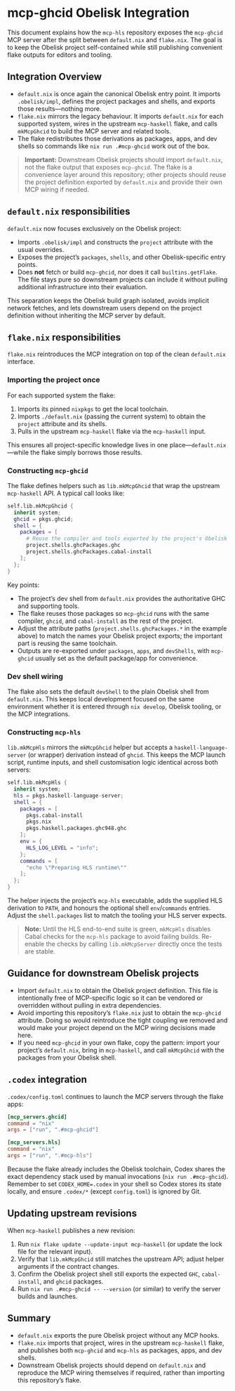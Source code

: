 # mcp-ghcid Obelisk Integration

This document explains how the `mcp-hls` repository exposes the `mcp-ghcid` MCP server after the split between `default.nix` and `flake.nix`. The goal is to keep the Obelisk project self-contained while still publishing convenient flake outputs for editors and tooling.

## Integration Overview

- `default.nix` is once again the canonical Obelisk entry point. It imports `.obelisk/impl`, defines the project packages and shells, and exports those results—nothing more.
- `flake.nix` mirrors the legacy behaviour. It imports `default.nix` for each supported system, wires in the upstream `mcp-haskell` flake, and calls `mkMcpGhcid` to build the MCP server and related tools.
- The flake redistributes those derivations as packages, apps, and dev shells so commands like `nix run .#mcp-ghcid` work out of the box.

> **Important:** Downstream Obelisk projects should import `default.nix`, not the flake output that exposes `mcp-ghcid`. The flake is a convenience layer around this repository; other projects should reuse the project definition exported by `default.nix` and provide their own MCP wiring if needed.

## `default.nix` responsibilities

`default.nix` now focuses exclusively on the Obelisk project:

- Imports `.obelisk/impl` and constructs the `project` attribute with the usual overrides.
- Exposes the project’s `packages`, `shells`, and other Obelisk-specific entry points.
- Does **not** fetch or build `mcp-ghcid`, nor does it call `builtins.getFlake`. The file stays pure so downstream projects can include it without pulling additional infrastructure into their evaluation.

This separation keeps the Obelisk build graph isolated, avoids implicit network fetches, and lets downstream users depend on the project definition without inheriting the MCP server by default.

## `flake.nix` responsibilities

`flake.nix` reintroduces the MCP integration on top of the clean `default.nix` interface.

### Importing the project once

For each supported system the flake:

1. Imports its pinned `nixpkgs` to get the local toolchain.
2. Imports `./default.nix` (passing the current system) to obtain the `project` attribute and its shells.
3. Pulls in the upstream `mcp-haskell` flake via the `mcp-haskell` input.

This ensures all project-specific knowledge lives in one place—`default.nix`—while the flake simply borrows those results.

### Constructing `mcp-ghcid`

The flake defines helpers such as `lib.mkMcpGhcid` that wrap the upstream `mcp-haskell` API. A typical call looks like:

```nix
self.lib.mkMcpGhcid {
  inherit system;
  ghcid = pkgs.ghcid;
  shell = {
    packages = [
      # Reuse the compiler and tools exported by the project's Obelisk shell.
      project.shells.ghcPackages.ghc
      project.shells.ghcPackages.cabal-install
    ];
  };
}
```

Key points:

- The project’s dev shell from `default.nix` provides the authoritative GHC and supporting tools.
- The flake reuses those packages so `mcp-ghcid` runs with the same compiler, `ghcid`, and `cabal-install` as the rest of the project.
- Adjust the attribute paths (`project.shells.ghcPackages.*` in the example above) to match the names your Obelisk project exports; the important part is reusing the same toolchain.
- Outputs are re-exported under `packages`, `apps`, and `devShells`, with `mcp-ghcid` usually set as the default package/app for convenience.

### Dev shell wiring

The flake also sets the default `devShell` to the plain Obelisk shell from `default.nix`. This keeps local development focused on the same environment whether it is entered through `nix develop`, Obelisk tooling, or the MCP integrations.

### Constructing `mcp-hls`

`lib.mkMcpHls` mirrors the `mkMcpGhcid` helper but accepts a `haskell-language-server` (or wrapper) derivation instead of `ghcid`. This keeps the MCP launch script, runtime inputs, and shell customisation logic identical across both servers:

```nix
self.lib.mkMcpHls {
  inherit system;
  hls = pkgs.haskell-language-server;
  shell = {
    packages = [
      pkgs.cabal-install
      pkgs.nix
      pkgs.haskell.packages.ghc948.ghc
    ];
    env = {
      HLS_LOG_LEVEL = "info";
    };
    commands = [
      "echo \"Preparing HLS runtime\""
    ];
  };
}
```

The helper injects the project’s `mcp-hls` executable, adds the supplied HLS derivation to `PATH`, and honours the optional shell `env`/`commands` entries. Adjust the `shell.packages` list to match the tooling your HLS server expects.

> **Note:** Until the HLS end-to-end suite is green, `mkMcpHls` disables Cabal checks for the `mcp-hls` package to avoid failing builds. Re-enable the checks by calling `lib.mkMcpServer` directly once the tests are stable.

## Guidance for downstream Obelisk projects

- Import `default.nix` to obtain the Obelisk project definition. This file is intentionally free of MCP-specific logic so it can be vendored or overridden without pulling in extra dependencies.
- Avoid importing this repository’s `flake.nix` just to obtain the `mcp-ghcid` attribute. Doing so would reintroduce the tight coupling we removed and would make your project depend on the MCP wiring decisions made here.
- If you need `mcp-ghcid` in your own flake, copy the pattern: import your project’s `default.nix`, bring in `mcp-haskell`, and call `mkMcpGhcid` with the packages from your Obelisk shell.

## `.codex` integration

`.codex/config.toml` continues to launch the MCP servers through the flake apps:

```toml
[mcp_servers.ghcid]
command = "nix"
args = ["run", ".#mcp-ghcid"]

[mcp_servers.hls]
command = "nix"
args = ["run", ".#mcp-hls"]
```

Because the flake already includes the Obelisk toolchain, Codex shares the exact dependency stack used by manual invocations (`nix run .#mcp-ghcid`). Remember to set `CODEX_HOME=.codex` in your shell so Codex stores its state locally, and ensure `.codex/*` (except `config.toml`) is ignored by Git.

## Updating upstream revisions

When `mcp-haskell` publishes a new revision:

1. Run `nix flake update --update-input mcp-haskell` (or update the lock file for the relevant input).
2. Verify that `lib.mkMcpGhcid` still matches the upstream API; adjust helper arguments if the contract changes.
3. Confirm the Obelisk project shell still exports the expected `GHC`, `cabal-install`, and `ghcid` packages.
4. Run `nix run .#mcp-ghcid -- --version` (or similar) to verify the server builds and launches.

## Summary

- `default.nix` exports the pure Obelisk project without any MCP hooks.
- `flake.nix` imports that project, wires in the upstream `mcp-haskell` flake, and publishes both `mcp-ghcid` and `mcp-hls` as packages, apps, and dev shells.
- Downstream Obelisk projects should depend on `default.nix` and reproduce the MCP wiring themselves if required, rather than importing this repository’s flake.
